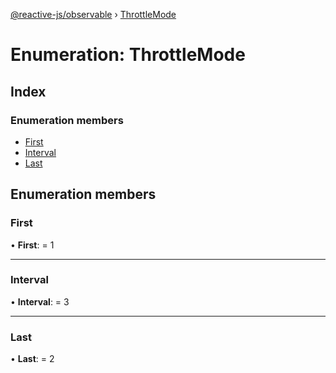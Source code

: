 [@reactive-js/observable](../README.md) › [ThrottleMode](throttlemode.md)

# Enumeration: ThrottleMode

## Index

### Enumeration members

* [First](throttlemode.md#first)
* [Interval](throttlemode.md#interval)
* [Last](throttlemode.md#last)

## Enumeration members

###  First

• **First**: = 1

___

###  Interval

• **Interval**: = 3

___

###  Last

• **Last**: = 2
